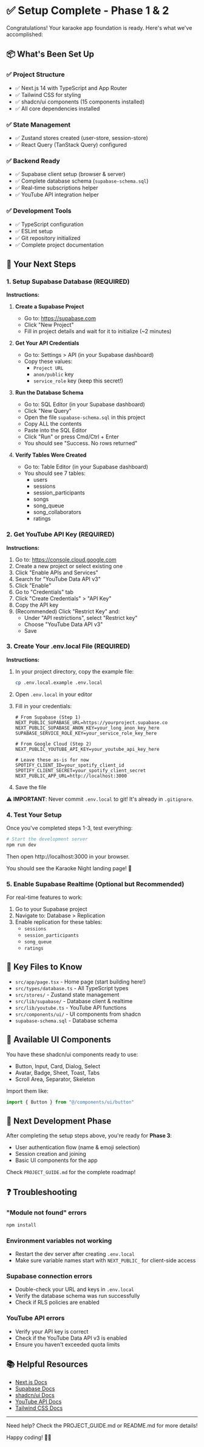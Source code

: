 # ✅ Setup Complete - Phase 1 & 2

Congratulations! Your karaoke app foundation is ready. Here's what we've accomplished:

## 📦 What's Been Set Up

### ✅ Project Structure
- ✅ Next.js 14 with TypeScript and App Router
- ✅ Tailwind CSS for styling
- ✅ shadcn/ui components (15 components installed)
- ✅ All core dependencies installed

### ✅ State Management
- ✅ Zustand stores created (user-store, session-store)
- ✅ React Query (TanStack Query) configured

### ✅ Backend Ready
- ✅ Supabase client setup (browser & server)
- ✅ Complete database schema (`supabase-schema.sql`)
- ✅ Real-time subscriptions helper
- ✅ YouTube API integration helper

### ✅ Development Tools
- ✅ TypeScript configuration
- ✅ ESLint setup
- ✅ Git repository initialized
- ✅ Complete project documentation

## 🎯 Your Next Steps

### 1. Setup Supabase Database (REQUIRED)

**Instructions:**

1. **Create a Supabase Project**
   - Go to: https://supabase.com
   - Click "New Project"
   - Fill in project details and wait for it to initialize (~2 minutes)

2. **Get Your API Credentials**
   - Go to: Settings > API (in your Supabase dashboard)
   - Copy these values:
     - `Project URL`
     - `anon/public` key
     - `service_role` key (keep this secret!)

3. **Run the Database Schema**
   - Go to: SQL Editor (in your Supabase dashboard)
   - Click "New Query"
   - Open the file `supabase-schema.sql` in this project
   - Copy ALL the contents
   - Paste into the SQL Editor
   - Click "Run" or press Cmd/Ctrl + Enter
   - You should see "Success. No rows returned"

4. **Verify Tables Were Created**
   - Go to: Table Editor (in your Supabase dashboard)
   - You should see 7 tables:
     - users
     - sessions
     - session_participants
     - songs
     - song_queue
     - song_collaborators
     - ratings

### 2. Get YouTube API Key (REQUIRED)

**Instructions:**

1. Go to: https://console.cloud.google.com
2. Create a new project or select existing one
3. Click "Enable APIs and Services"
4. Search for "YouTube Data API v3"
5. Click "Enable"
6. Go to "Credentials" tab
7. Click "Create Credentials" > "API Key"
8. Copy the API key
9. (Recommended) Click "Restrict Key" and:
   - Under "API restrictions", select "Restrict key"
   - Choose "YouTube Data API v3"
   - Save

### 3. Create Your .env.local File (REQUIRED)

**Instructions:**

1. In your project directory, copy the example file:
   ```bash
   cp .env.local.example .env.local
   ```

2. Open `.env.local` in your editor

3. Fill in your credentials:
   ```env
   # From Supabase (Step 1)
   NEXT_PUBLIC_SUPABASE_URL=https://yourproject.supabase.co
   NEXT_PUBLIC_SUPABASE_ANON_KEY=your_long_anon_key_here
   SUPABASE_SERVICE_ROLE_KEY=your_service_role_key_here

   # From Google Cloud (Step 2)
   NEXT_PUBLIC_YOUTUBE_API_KEY=your_youtube_api_key_here

   # Leave these as-is for now
   SPOTIFY_CLIENT_ID=your_spotify_client_id
   SPOTIFY_CLIENT_SECRET=your_spotify_client_secret
   NEXT_PUBLIC_APP_URL=http://localhost:3000
   ```

4. Save the file

⚠️ **IMPORTANT**: Never commit `.env.local` to git! It's already in `.gitignore`.

### 4. Test Your Setup

Once you've completed steps 1-3, test everything:

```bash
# Start the development server
npm run dev
```

Then open http://localhost:3000 in your browser.

You should see the Karaoke Night landing page! 🎉

### 5. Enable Supabase Realtime (Optional but Recommended)

For real-time features to work:

1. Go to your Supabase project
2. Navigate to: Database > Replication
3. Enable replication for these tables:
   - `sessions`
   - `session_participants`
   - `song_queue`
   - `ratings`

## 📁 Key Files to Know

- `src/app/page.tsx` - Home page (start building here!)
- `src/types/database.ts` - All TypeScript types
- `src/stores/` - Zustand state management
- `src/lib/supabase/` - Database client & realtime
- `src/lib/youtube.ts` - YouTube API functions
- `src/components/ui/` - UI components from shadcn
- `supabase-schema.sql` - Database schema

## 🎨 Available UI Components

You have these shadcn/ui components ready to use:
- Button, Input, Card, Dialog, Select
- Avatar, Badge, Sheet, Toast, Tabs
- Scroll Area, Separator, Skeleton

Import them like:
```typescript
import { Button } from "@/components/ui/button"
```

## 🚀 Next Development Phase

After completing the setup steps above, you're ready for **Phase 3**:
- User authentication flow (name & emoji selection)
- Session creation and joining
- Basic UI components for the app

Check `PROJECT_GUIDE.md` for the complete roadmap!

## ❓ Troubleshooting

### "Module not found" errors
```bash
npm install
```

### Environment variables not working
- Restart the dev server after creating `.env.local`
- Make sure variable names start with `NEXT_PUBLIC_` for client-side access

### Supabase connection errors
- Double-check your URL and keys in `.env.local`
- Verify the database schema was run successfully
- Check if RLS policies are enabled

### YouTube API errors
- Verify your API key is correct
- Check if the YouTube Data API v3 is enabled
- Ensure you haven't exceeded quota limits

## 📚 Helpful Resources

- [Next.js Docs](https://nextjs.org/docs)
- [Supabase Docs](https://supabase.com/docs)
- [shadcn/ui Docs](https://ui.shadcn.com)
- [YouTube API Docs](https://developers.google.com/youtube/v3)
- [Tailwind CSS Docs](https://tailwindcss.com/docs)

---

Need help? Check the PROJECT_GUIDE.md or README.md for more details!

Happy coding! 🎤✨
